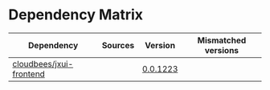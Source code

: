 # Dependency Matrix

Dependency | Sources | Version | Mismatched versions
---------- | ------- | ------- | -------------------
[cloudbees/jxui-frontend](https://github.com/cloudbees/jxui-frontend) |  | [0.0.1223](https://github.com/cloudbees/jxui-frontend/releases/tag/v0.0.1223) | 
